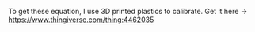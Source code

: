 
To get these equation, I use 3D printed plastics to calibrate. 
Get it here -> https://www.thingiverse.com/thing:4462035
